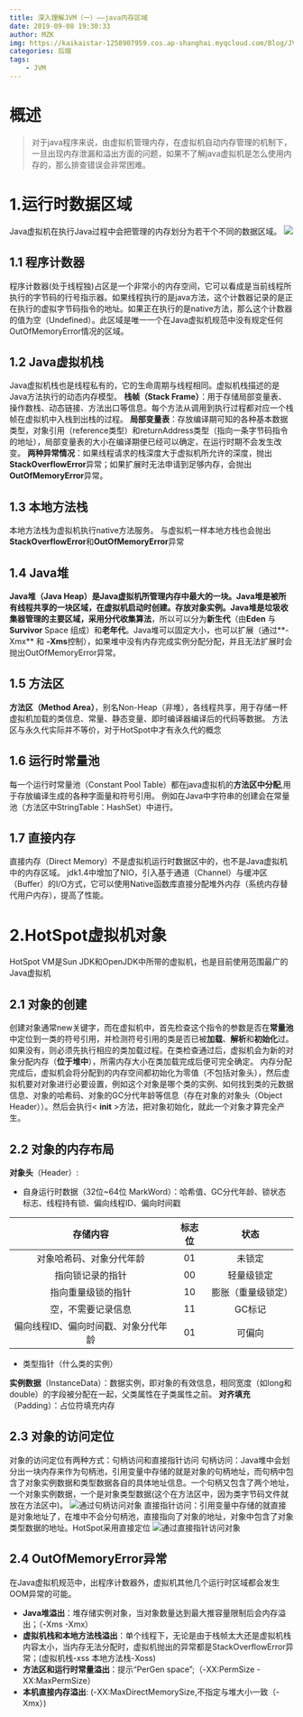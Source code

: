 ```yaml
---
title: 深入理解JVM（一）——java内存区域
date: 2019-09-08 19:30:33
author: MZK
img: https://kaikaistar-1258907959.cos.ap-shanghai.myqcloud.com/Blog/JVM/jvm-bg.jpg
categories: 后端
tags:
    - JVM
---
```

# 概述
> 对于java程序来说，由虚拟机管理内存，在虚拟机自动内存管理的机制下，一旦出现内存泄漏和溢出方面的问题，如果不了解java虚拟机是怎么使用内存的，那么排查错误会非常困难。
    
# 1.运行时数据区域
Java虚拟机在执行Java过程中会把管理的内存划分为若干个不同的数据区域。
![](https://kaikaistar-1258907959.cos.ap-shanghai.myqcloud.com/Blog/JVM/jvm01.png)

## 1.1 程序计数器
程序计数器(处于线程独)占区是一个非常小的内存空间，它可以看成是当前线程所执行的字节码的行号指示器。如果线程执行的是java方法，这个计数器记录的是正在执行的虚拟字节码指令的地址。如果正在执行的是native方法，那么这个计数器的值为空（Undefined）。此区域是唯一一个在Java虚拟机规范中没有规定任何OutOfMemoryError情况的区域。
## 1.2 Java虚拟机栈
Java虚拟机栈也是线程私有的，它的生命周期与线程相同。虚拟机栈描述的是Java方法执行的动态内存模型。
**栈帧（Stack Frame）**：用于存储局部变量表、操作数栈、动态链接、方法出口等信息。每个方法从调用到执行过程都对应一个栈帧在虚拟机中入栈到出栈的过程。
**局部变量表**：存放编译期可知的各种基本数据类型，对象引用（reference类型）和returnAddress类型（指向一条字节码指令的地址），局部变量表的大小在编译期便已经可以确定，在运行时期不会发生改变。
**两种异常情况**：如果线程请求的栈深度大于虚拟机所允许的深度，抛出**StackOverflowError**异常；如果扩展时无法申请到足够内存，会抛出**OutOfMemoryError**异常。
## 1.3 本地方法栈
本地方法栈为虚拟机执行native方法服务。
与虚拟机一样本地方栈也会抛出**StackOverflowError**和**OutOfMemoryError**异常
## 1.4 Java堆
**Java堆（Java Heap）**是Java虚拟机所管理内存中最大的一块。Java堆是被所有线程共享的一块区域，在虚拟机启动时创建。存放对象实例。Java堆是垃圾收集器管理的主要区域，采用**分代收集算法**，所以可以分为**新生代**（由**Eden** 与**Survivor** Space 组成）和**老年代**。Java堆可以固定大小，也可以扩展（通过**-Xmx** 和 **-Xms**控制），如果堆中没有内存完成实例分配分配，并且无法扩展时会抛出OutOfMemoryError异常。
## 1.5 方法区
**方法区（Method Area）**，别名Non-Heap（非堆），各线程共享，用于存储一杯虚拟机加载的类信息、常量、静态变量、即时编译器编译后的代码等数据。
方法区与永久代实际并不等价，对于HotSpot中才有永久代的概念
## 1.6 运行时常量池
每一个运行时常量池（Constant Pool Table）都在java虚拟机的**方法区中分配**,用于存放编译生成的各种字面量和符号引用。
例如在Java中字符串的创建会在常量池（方法区中StringTable：HashSet）中进行。
## 1.7 直接内存
直接内存（Direct Memory）不是虚拟机运行时数据区中的，也不是Java虚拟机中的内存区域。
jdk1.4中增加了NIO，引入基于通道（Channel）与缓冲区（Buffer）的I/O方式，它可以使用Native函数库直接分配堆外内存（系统内存替代用户内存），提高了性能。
# 2.HotSpot虚拟机对象
HotSpot VM是Sun JDK和OpenJDK中所带的虚拟机，也是目前使用范围最广的Java虚拟机
## 2.1 对象的创建
创建对象通常new关键字，而在虚拟机中，首先检查这个指令的参数是否在**常量池**中定位到一类的符号引用，并检测符号引用的类是否已被**加载**、**解析**和**初始化**过。如果没有，则必须先执行相应的类加载过程。在类检查通过后，虚拟机会为新的对象分配内存（**位于堆中**），所需内存大小在类加载完成后便可完全确定。
内存分配完成后，虚拟机会将分配到的内存空间都初始化为零值（不包括对象头），然后虚拟机要对对象进行必要设置，例如这个对象是哪个类的实例、如何找到类的元数据信息、对象的哈希码、对象的GC分代年龄等信息（存在对象的对象头（Object Header））。然后会执行< **init** >方法，把对象初始化，就此一个对象才算完全产生。
## 2.2 对象的内存布局
**对象头**（Header）:
- 自身运行时数据（32位~64位 MarkWord）：哈希值、GC分代年龄、锁状态标志、线程持有锁、偏向线程ID、偏向时间戳

| 存储内容                            | 标志位 | 状态               |
| :---------------------------------: | :----: | :----------------: |
| 对象哈希码、对象分代年龄             | 01     | 未锁定             |
| 指向锁记录的指针                    | 00     | 轻量级锁定         |
| 指向重量级锁的指针                  | 10     | 膨胀（重量级锁定） |
| 空，不需要记录信息                  | 11     | GC标记             |
| 偏向线程ID、偏向时间戳、对象分代年龄 | 01     | 可偏向             |

- 类型指针（什么类的实例）

**实例数据**（InstanceData）：数据实例，即对象的有效信息，相同宽度（如long和double）的字段被分配在一起，父类属性在子类属性之前。
**对齐填充**（Padding）：占位符填充内存
## 2.3 对象的访问定位
对象的访问定位有两种方式：句柄访问和直接指针访问
句柄访问：Java堆中会划分出一块内存来作为句柄池，引用变量中存储的就是对象的句柄地址，而句柄中包含了对象实例数据和类型数据各自的具体地址信息。一个句柄又包含了两个地址，一个对象实例数据，一个是对象类型数据(这个在方法区中，因为类字节码文件就放在方法区中)。
![通过句柄访问对象](https://kaikaistar-1258907959.cos.ap-shanghai.myqcloud.com/Blog/JVM/jvm03.png)
直接指针访问：引用变量中存储的就直接是对象地址了，在堆中不会分句柄池，直接指向了对象的地址，对象中包含了对象类型数据的地址。HotSpot采用直接定位
![通过直接指针访问对象](https://kaikaistar-1258907959.cos.ap-shanghai.myqcloud.com/Blog/JVM/jvm04.png)
## 2.4 OutOfMemoryError异常
在Java虚拟机规范中，出程序计数器外，虚拟机其他几个运行时区域都会发生OOM异常的可能。
- **Java堆溢出**：堆存储实例对象，当对象数量达到最大推容量限制后会内存溢出；（-Xms -Xmx）
- **虚拟机栈和本地方法栈溢出**：单个线程下，无论是由于栈帧太大还是虚拟机栈内容太小，当内存无法分配时，虚拟机抛出的异常都是StackOverflowError异常；(虚拟机栈-xss 本地方法栈-Xoss)
- **方法区和运行时常量溢出**：提示“PerGen space”;（-XX:PermSize -XX:MaxPermSize）
- **本机直接内存溢出**: (-XX:MaxDirectMemorySize,不指定与堆大小一致（-Xmx）)


